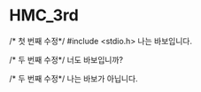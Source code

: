 # HMC_3rd

/* 첫 번째 수정*/
#include <stdio.h>
나는 바보입니다.

/* 두 번째 수정*/
너도 바보입니까?

/* 두 번째 수정*/
나는 바보가 아닙니다.
